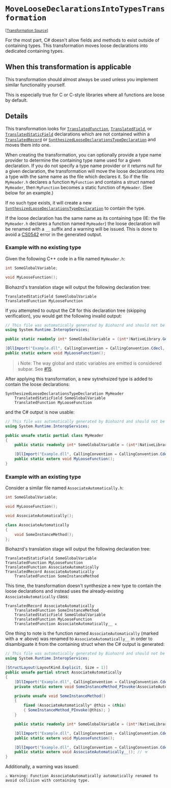 `MoveLooseDeclarationsIntoTypesTransformation`
===================================================================================================

<small>\[[Transformation Source](../../Biohazrd.CSharp/#Transformations/MoveLooseDeclarationsIntoTypesTransformation.cs)\]</small>

For the most part, C# doesn't allow fields and methods to exist outside of containing types. This transformation moves loose declarations into dedicated containing types.

## When this transformation is applicable

This transformation should almost always be used unless you implement similar functionality yourself.

This is especially true for C or C-style libraries where all functions are loose by default.

## Details

This transformation looks for [`TranslatedFunction`](../BuiltInDeclarations/TranslatedFunction.md), [`TranslatedField`](../BuiltInDeclarations/TranslatedField.md), or [`TranslatedStaticField`](../BuiltInDeclarations/TranslatedStaticField.md) declarations which are not contained within a [`TranslatedRecord`](../BuiltInDeclarations/TranslatedRecord.md) or [`SynthesizedLooseDeclarationsTypeDeclaration`](../BuiltInDeclarations/SynthesizedLooseDeclarationsTypeDeclaration.md) and moves them into one.

When creating the transformation, you can optionally provide a type name provider to determine the containing type name used for a given declaration. If you do not specify a type name provider or it returns null for a given declaration, the transformation will move the loose declarations into a type with the same name as the file which declares it. So if the file `MyHeader.h` declares a function `MyFunction` and contains a struct named `MyHeader`, then `MyFunction` becomes a static function of `MyHeader`. (See below for an example.)

If no such type exists, it will create a new [`SynthesizedLooseDeclarationsTypeDeclaration`](../BuiltInDeclarations/SynthesizedLooseDeclarationsTypeDeclaration.md) to contain the type.

If the loose declaration has the same name as its containing type (IE: the file `MyHeader.h` declares a function named `MyHeader`) the loose declaration will be renamed with a `__` suffix and a warning will be issued. This is done to avoid a [CS0542](https://docs.microsoft.com/en-us/dotnet/csharp/misc/cs0542) error in the generated output.

### Example with no existing type

Given the following C++ code in a file named `MyHeader.h`:

```cpp
int SomeGlobalVariable;

void MyLooseFunction();
```

Biohazrd's translation stage will output the following declaration tree:

```
TranslatedStaticField SomeGlobalVariable
TranslatedFunction MyLooseFunction
```

If you attempted to output the C# for this declaration tree (skipping verification), you would get the following invalid output:

```csharp
// This file was automatically generated by Biohazrd and should not be modified by hand!
using System.Runtime.InteropServices;

public static readonly int* SomeGlobalVariable = (int*)NativeLibrary.GetExport(NativeLibrary.Load("TODO.dll"), "?SomeGlobalVariable@@3HA");

[DllImport("Example.dll", CallingConvention = CallingConvention.Cdecl, EntryPoint = "?MyLooseFunction@@YAXXZ", ExactSpelling = true)]
public static extern void MyLooseFunction();
```

> ℹ Note: The way global and static variables are emitted is considered subpar. See [#15](https://github.com/InfectedLibraries/Biohazrd/issues/15).

After applying this transformation, a new sytnehsized type is added to contain the loose declarations:

```
SynthesizedLooseDeclarationsTypeDeclaration MyHeader
    TranslatedStaticField SomeGlobalVariable
    TranslatedFunction MyLooseFunction
```

and the C# output is now usable:

```csharp
// This file was automatically generated by Biohazrd and should not be modified by hand!
using System.Runtime.InteropServices;

public unsafe static partial class MyHeader
{
    public static readonly int* SomeGlobalVariable = (int*)NativeLibrary.GetExport(NativeLibrary.Load("Example.dll"), "?SomeGlobalVariable@@3HA");

    [DllImport("Example.dll", CallingConvention = CallingConvention.Cdecl, EntryPoint = "?MyLooseFunction@@YAXXZ", ExactSpelling = true)]
    public static extern void MyLooseFunction();
}
```

### Example with an existing type

Consider a similar file named `AssociateAutomatically.h`:

```cpp
int SomeGlobalVariable;

void MyLooseFunction();

void AssociateAutomatically();

class AssociateAutomatically
{
    void SomeInstanceMethod();
};
```

Biohazrd's translation stage will output the following declaration tree:

```
TranslatedStaticField SomeGlobalVariable
TranslatedFunction MyLooseFunction
TranslatedFunction AssociateAutomatically
TranslatedRecord AssociateAutomatically
    TranslatedFunction SomeInstanceMethod
```

This time, the transformation doesn't synthesize a new type to contain the loose declarations and instead uses the already-existing `AssociateAutomatically` class:

```
TranslatedRecord AssociateAutomatically
    TranslatedFunction SomeInstanceMethod
    TranslatedStaticField SomeGlobalVariable
    TranslatedFunction MyLooseFunction
    TranslatedFunction AssociateAutomatically__ ☣
```

One thing to note is the function named `AssociateAutomatically` (marked with a ☣ above) was renamed to `AssociateAutomatically__` in order to disambiguate it from the containing struct when the C# output is generated:

```csharp
// This file was automatically generated by Biohazrd and should not be modified by hand!
using System.Runtime.InteropServices;

[StructLayout(LayoutKind.Explicit, Size = 1)]
public unsafe partial struct AssociateAutomatically
{
    [DllImport("Example.dll", CallingConvention = CallingConvention.Cdecl, EntryPoint = "?SomeInstanceMethod@AssociateAutomatically@@AEAAXXZ", ExactSpelling = true)]
    private static extern void SomeInstanceMethod_PInvoke(AssociateAutomatically* @this);

    private unsafe void SomeInstanceMethod()
    {
        fixed (AssociateAutomatically* @this = &this)
        { SomeInstanceMethod_PInvoke(@this); }
    }

    public static readonly int* SomeGlobalVariable = (int*)NativeLibrary.GetExport(NativeLibrary.Load("Example.dll"), "?SomeGlobalVariable@@3HA");

    [DllImport("Example.dll", CallingConvention = CallingConvention.Cdecl, EntryPoint = "?MyLooseFunction@@YAXXZ", ExactSpelling = true)]
    public static extern void MyLooseFunction();

    [DllImport("Example.dll", CallingConvention = CallingConvention.Cdecl, EntryPoint = "?AssociateAutomatically@@YAXXZ", ExactSpelling = true)]
    public static extern void AssociateAutomatically__(); // ☣
}
```

Additionally, a warning was issued:

```
⚠ Warning: Function AssociateAutomatically automatically renamed to avoid collision with containing type.
```
